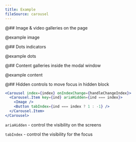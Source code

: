 ```yaml
---
title: Example
fileSource: carousel
---
```


@## Image & video galleries on the page

@example image

@## Dots indicators

@example dots

@## Content galleries inside the modal window

@example content

@## Hidden controls to move focus in hidden block

```jsx
<Carousel index={index} onIndexChange={handleChangeIndex}>
  <Carousel.Item key={ind} ariaHidden={ind === index}>
    <Image />
    <Button tabIndex={ind === index ? 1 : -1} />
  </Carousel.Item>
</Carousel>
```

`ariaHidden` - control the visibility on the screens

`tabIndex` - control the visibility for the focus
